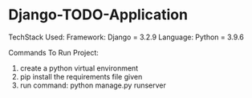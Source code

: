 # Django-TODO-Application

TechStack Used: Framework: Django = 3.2.9 Language: Python = 3.9.6 

Commands To Run Project:

1. create a python virtual environment
2. pip install the requirements file given
3. run command: python manage.py runserver
